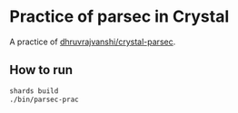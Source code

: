 # Practice of parsec in Crystal

A practice of [dhruvrajvanshi/crystal-parsec](https://github.com/dhruvrajvanshi/crystal-parsec).

## How to run

```bash
shards build
./bin/parsec-prac
```